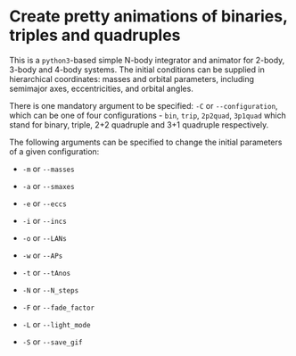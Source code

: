 # Create pretty animations of binaries, triples and quadruples

This is a `python3`-based simple N-body integrator and animator for 2-body, 3-body and 4-body systems. The initial conditions can be supplied in hierarchical coordinates: masses and orbital parameters, including semimajor axes, eccentricities, and orbital angles.

There is one mandatory argument to be specified: `-C` or `--configuration`, which can be one of four configurations - `bin`, `trip`, `2p2quad`, `3p1quad` which stand for binary, triple, 2+2 quadruple and 3+1 quadruple respectively.

The following arguments can be specified to change the initial parameters of a given configuration:
- `-m` or `--masses`
- `-a` or `--smaxes`
- `-e` or `--eccs`
- `-i` or `--incs`
- `-o` or `--LANs`
- `-w` or `--APs`
- `-t` or `--tAnos`

- `-N` or `--N_steps`
- `-F` or `--fade_factor`
- `-L` or `--light_mode`
- `-S` or `--save_gif`
